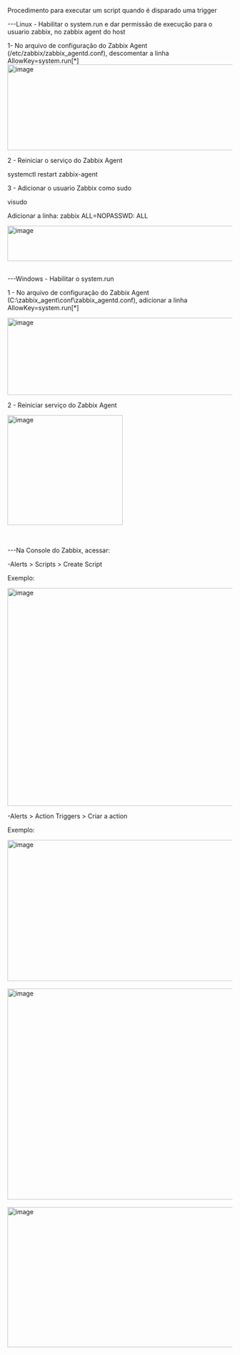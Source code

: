 Procedimento para executar um script quando é disparado uma trigger


---Linux - Habilitar o system.run e dar permissão de execução para o usuario zabbix, no zabbix agent do host

1- No arquivo de configuração do Zabbix Agent (/etc/zabbix/zabbix_agentd.conf), descomentar a linha AllowKey=system.run[*]
<img width="891" height="192" alt="image" src="https://github.com/user-attachments/assets/5d1e5155-ec72-41ea-a100-43c7cb92163b" />


2 - Reiniciar o serviço do Zabbix Agent

systemctl restart zabbix-agent

    
3 - Adicionar o usuario Zabbix como sudo

visudo

Adicionar a linha: zabbix ALL=NOPASSWD: ALL

<img width="540" height="79" alt="image" src="https://github.com/user-attachments/assets/c6212182-0b42-4d07-a1d2-66ce322dee58" />

<br>
<br>

---Windows - Habilitar o system.run

1 - No arquivo de configuração do Zabbix Agent (C:\zabbix_agent\conf\zabbix_agentd.conf), adicionar a linha AllowKey=system.run[*]

<img width="908" height="173" alt="image" src="https://github.com/user-attachments/assets/c7b906a3-0676-416b-a683-0fe680f32911" />

2 - Reiniciar serviço do Zabbix Agent

<img width="258" height="246" alt="image" src="https://github.com/user-attachments/assets/b0f64d01-45aa-4477-8e44-ea655a14e640" />

<br>
<br>
<br>

---Na Console do Zabbix, acessar:

-Alerts > Scripts > Create Script

Exemplo:

<img width="1037" height="488" alt="image" src="https://github.com/user-attachments/assets/dff9a2bf-ce35-4275-b358-98e28213f0d7" />


-Alerts > Action Triggers > Criar a action

Exemplo:

<img width="1039" height="316" alt="image" src="https://github.com/user-attachments/assets/014246eb-3ed9-4f42-b266-39a78d7d8d6a" />
<br>
<br>
<img width="1038" height="472" alt="image" src="https://github.com/user-attachments/assets/07e80ac4-6bc5-40e6-8058-bb8207fd60fb" />
<br>
<br>
<img width="598" height="314" alt="image" src="https://github.com/user-attachments/assets/6db0fc62-b9dc-40f7-b07a-77b09700fcb4" />
<br>
<br>

